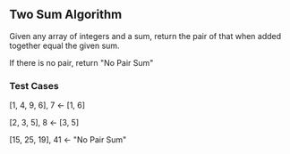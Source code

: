 ## Two Sum Algorithm
Given any array of integers and a sum, return the pair of that when added together equal the given sum.

If there is no pair, return "No Pair Sum"

### Test Cases

[1, 4, 9, 6], 7 <- [1, 6]

[2, 3, 5], 8 <- [3, 5]

[15, 25, 19], 41 <- "No Pair Sum"